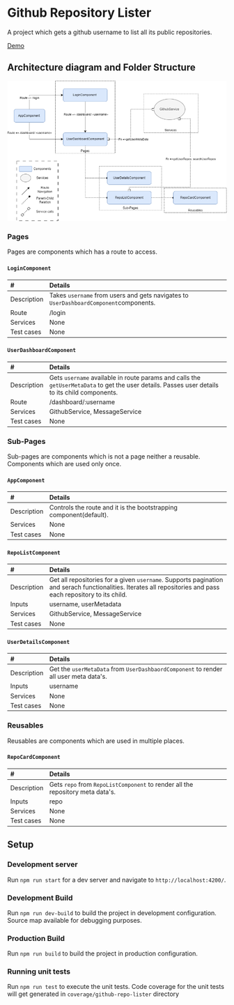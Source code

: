 # Github Repository Lister

A project which gets a github username to list all its public repositories. 

[Demo](https://b3nj4m.github.io/barchart)


## Architecture diagram and Folder Structure

![Context](diagrams/githubList.drawio.png)

### Pages

Pages are components which has a route to access.

#### `LoginComponent`

| #     | Details      |
| :------------ |   :---      |
| Description        | Takes `username` from users and gets navigates to `UserDashboardComponent`components.         |
| Route         | /login           |
| Services        | None         |
| Test cases         | None         |

#### `UserDashboardComponent`

| #     | Details      |
| :------------ |   :---      |
| Description        | Gets `username` available in route params and calls the `getUserMetaData` to get the user details. Passes user details to its child components.         |
| Route         | /dashboard/:username          |
| Services        | GithubService, MessageService         |
| Test cases         | None         |

### Sub-Pages

Sub-pages are components which is not a page neither a reusable. Components which are used only once.

#### `AppComponent`

| #     | Details      |
| :------------ |   :---      |
| Description        | Controls the route and it is the bootstrapping component(default).         |
| Services         | None         |
| Test cases         | None         |

#### `RepoListComponent`

| #     | Details      |
| :------------ |   :---      |
| Description        | Get all repositories for a given `username`. Supports pagination and serach functionalities. Iterates all repositories and pass each repository to its child.         |
| Inputs         | username, userMetadata          |
| Services         | GithubService, MessageService         |
| Test cases         | None         |

#### `UserDetailsComponent`

| #     | Details      |
| :------------ |   :---      |
| Description        | Get the `userMetaData` from `UserDashbaordComponent` to render all user meta data's.         |
| Inputs         | username         |
| Services         | None         |
| Test cases         | None         |

### Reusables

Reusables are components which are used in multiple places.

#### `RepoCardComponent`

| #     | Details      |
| :------------ |   :---      |
| Description        | Gets `repo` from `RepoListComponent` to render all the repository meta data's.         |
| Inputs         | repo         |
| Services         | None         |
| Test cases         | None         |


## Setup

### Development server

Run `npm run start` for a dev server and navigate to `http://localhost:4200/`.

### Development Build

Run `npm run dev-build` to build the project in development configuration. Source map available for debugging purposes.

### Production Build

Run `npm run build` to build the project in production configuration.

### Running unit tests

Run `npm run test` to execute the unit tests. Code coverage for the unit tests will get generated in  `coverage/github-repo-lister` directory


